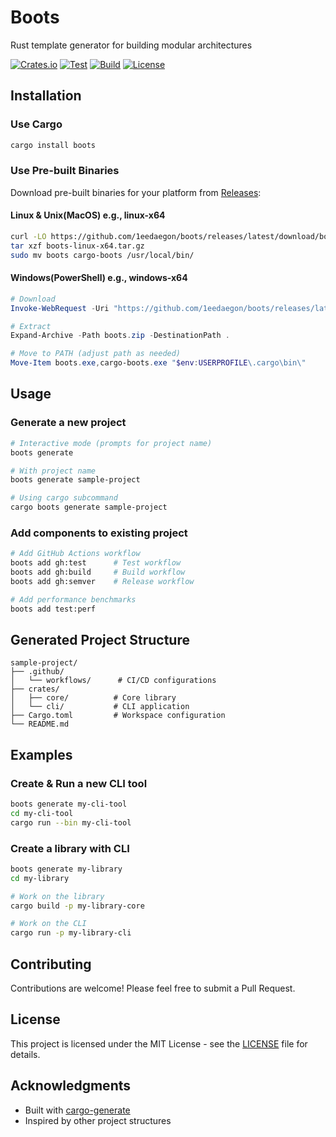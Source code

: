 # Boots

Rust template generator for building modular architectures

[![Crates.io](https://img.shields.io/crates/v/boots.svg)](https://crates.io/crates/boots)
[![Test](https://github.com/1eedaegon/boots/workflows/Test/badge.svg)](https://github.com/1eedaegon/boots/actions)
[![Build](https://github.com/1eedaegon/boots/workflows/Build/badge.svg)](https://github.com/1eedaegon/boots/actions)
[![License](https://img.shields.io/badge/license-MIT-blue.svg)](LICENSE)

## Installation

### Use Cargo

```bash
cargo install boots
```

### Use Pre-built Binaries

Download pre-built binaries for your platform from [Releases](https://github.com/1eedaegon/boots/releases):

#### Linux & Unix(MacOS) e.g., linux-x64
```bash
curl -LO https://github.com/1eedaegon/boots/releases/latest/download/boots-linux-x64.tar.gz
tar xzf boots-linux-x64.tar.gz
sudo mv boots cargo-boots /usr/local/bin/
```

#### Windows(PowerShell) e.g., windows-x64
```powershell
# Download
Invoke-WebRequest -Uri "https://github.com/1eedaegon/boots/releases/latest/download/boots-windows-x64.zip" -OutFile "boots.zip"

# Extract
Expand-Archive -Path boots.zip -DestinationPath .

# Move to PATH (adjust path as needed)
Move-Item boots.exe,cargo-boots.exe "$env:USERPROFILE\.cargo\bin\"
```


## Usage

### Generate a new project

```bash
# Interactive mode (prompts for project name)
boots generate

# With project name
boots generate sample-project

# Using cargo subcommand
cargo boots generate sample-project
```

### Add components to existing project

```bash
# Add GitHub Actions workflow
boots add gh:test      # Test workflow
boots add gh:build     # Build workflow
boots add gh:semver    # Release workflow

# Add performance benchmarks
boots add test:perf
```

## Generated Project Structure

```
sample-project/
├── .github/
│   └── workflows/      # CI/CD configurations
├── crates/
│   ├── core/          # Core library
│   └── cli/           # CLI application
├── Cargo.toml         # Workspace configuration
└── README.md
```

## Examples

### Create & Run a new CLI tool

```bash
boots generate my-cli-tool
cd my-cli-tool
cargo run --bin my-cli-tool
```

### Create a library with CLI

```bash
boots generate my-library
cd my-library

# Work on the library
cargo build -p my-library-core

# Work on the CLI
cargo run -p my-library-cli
```


## Contributing

Contributions are welcome! Please feel free to submit a Pull Request.

## License

This project is licensed under the MIT License - see the [LICENSE](LICENSE) file for details.

## Acknowledgments

- Built with [cargo-generate](https://github.com/cargo-generate/cargo-generate)
- Inspired by other project structures
